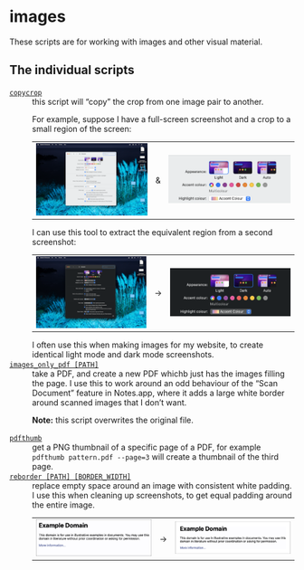 # images

These scripts are for working with images and other visual material.

## The individual scripts

<dl>
  <dt>
    <a href="https://github.com/alexwlchan/scripts/blob/main/images/copycrop">
      <code>copycrop</code>
    </a>
  </dt>
  <dd>
    this script will “copy” the crop from one image pair to another.
    <p>For example, suppose I have a full-screen screenshot and a crop to a small region of the screen:</p>
    <p>
      <table>
        <tr>
          <td><img src="examples/light_original.png"></td>
          <td>&amp;</td>
          <td><img src="examples/light_crop.png"></td>
        </tr>
      </table>
    </p>
    I can use this tool to extract the equivalent region from a second screenshot:
    <p>
      <table>
        <tr>
          <td><img src="examples/dark_original.png"></td>
          <td>&rarr;</td>
          <td><img src="examples/dark_crop.png"></td>
        </tr>
      </table>
    </p>
    I often use this when making images for my website, to create identical light mode and dark mode screenshots.
  </dd>

  <dt>
    <a href="https://github.com/alexwlchan/scripts/blob/main/images/images_only_pdf">
      <code>images_only_pdf [PATH]</code>
    </a>
  </dt>
  <dd>
    take a PDF, and create a new PDF whichb just has the images filling the page.
    I use this to work around an odd behaviour of the “Scan Document” feature in Notes.app, where it adds a large white border around scanned images that I don’t want.
    <p><strong>Note:</strong> this script overwrites the original file.</p>
  </dd>

  <dt>
    <a href="https://github.com/alexwlchan/scripts/blob/main/images/pdfthumb">
      <code>pdfthumb</code>
    </a>
  </dt>
  <dd>
    get a PNG thumbnail of a specific page of a PDF, for example <code>pdfthumb pattern.pdf --page=3</code> will create a thumbnail of the third page.
  </dd>

  <dt>
    <a href="https://github.com/alexwlchan/scripts/blob/main/images/reborder">
      <code>reborder [PATH] [BORDER_WIDTH]</code>
    </a>
  </dt>
  <dd>
    replace empty space around an image with consistent white padding.
    I use this when cleaning up screenshots, to get equal padding around the entire image.
    <p>
      <table>
        <tr>
          <td><img src="examples/reborder_original.png"></td>
          <td>&rarr;</td>
          <td><img src="examples/reborder_50.png"></td>
        </tr>
      </table>
    </p>
  </dd>
</dl>
